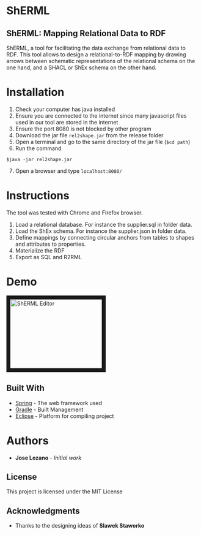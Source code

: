 # ShERML
## ShERML: Mapping Relational Data to RDF
ShERML, a tool for facilitating the data exchange from relational data to RDF. This tool allows to design a relational-to-RDF mapping by drawing arrows between schematic representations of the relational schema on the one hand, and a SHACL or ShEx schema on the other hand.
# Installation #
1. Check your computer has java installed
2. Ensure you are connected to the internet since many javascript files used in our tool are stored in the internet
3. Ensure the port 8080 is not blocked by other program
4. Download the jar file ```rel2shape.jar``` from the release folder 
5. Open a terminal  and go to the same directory of the jar file (```$cd path```)
6. Run the command 
``` shell
$java -jar rel2shape.jar
```
7. Open a browser and type
```localhost:8080/```

# Instructions #
The tool was tested with Chrome and Firefox browser.
1. Load a relational database. For instance the supplier.sql in folder data.
2. Load the ShEx schema. For instance the supplier.json in folder data.
3. Define mappings by connecting circular anchors from tables to shapes and attributes to properties.
4. Materialize the RDF
5. Export as SQL and R2RML

# Demo #
<a href="http://www.youtube.com/watch?feature=player_embedded&v=6llcKyTgEpw
" target="_blank"><img src="http://img.youtube.com/vi/6llcKyTgEpw/0.jpg" 
alt="ShERML Editor" width="240" height="180" border="10" /></a>

## Built With
* [Spring](https://spring.io/) - The web framework used
* [Gradle](https://gradle.org/) - Built Management
* [Eclipse](https://www.eclipse.org/) - Platform for compiling project

# Authors #
* **Jose Lozano** - *Initial work*

## License
This project is licensed under the MIT License

## Acknowledgments
* Thanks to the designing ideas of **Slawek Staworko** 
